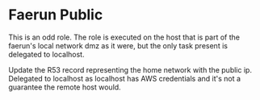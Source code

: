 # Faerun Public

This is an odd role. The role is executed on the host that is part of the faerun's local network dmz as it were, but the only task present is delegated to localhost.

Update the R53 record representing the home network with the public ip. Delegated to localhost as localhost has AWS credentials and it's not a guarantee the remote host would.
